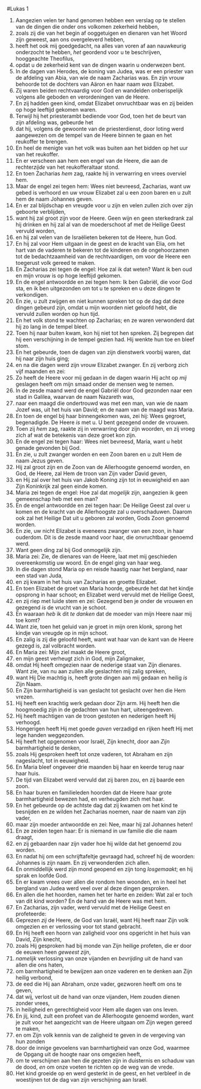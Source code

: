 #Lukas 1
1. Aangezien velen ter hand genomen hebben een verslag op te stellen van de dingen die onder ons volkomen zekerheid hebben,
2. zoals zij die van het begin af ooggetuigen en dienaren van het Woord zijn geweest, aan ons overgeleverd hebben,
3. heeft het ook mij goedgedacht, na alles van voren af aan nauwkeurig onderzocht te hebben, *het* geordend voor u te beschrijven, hooggeachte Theofilus,
4. opdat u de zekerheid kent van de dingen waarin u onderwezen bent.
5. In de dagen van Herodes, de koning van Judea, was er een priester van de afdeling van Abia, van wie de naam Zacharias was. En zijn vrouw behoorde tot de dochters van Aäron en haar naam *was* Elizabet.
6. Zij waren beiden rechtvaardig voor God en wandelden onberispelijk volgens alle geboden en verordeningen van de Heere.
7. En zij hadden geen kind, omdat Elizabet onvruchtbaar was en zij beiden op hoge leeftijd gekomen waren.
8. Terwijl hij het priesterambt bediende voor God, toen het de beurt van zijn afdeling was, gebeurde het
9. dat hij, volgens de gewoonte van de priesterdienst, door loting werd aangewezen om de tempel van de Heere binnen te gaan en het reukoffer te brengen.
10. En heel de menigte van het volk was buiten aan het bidden op het uur van het reukoffer.
11. En er verscheen aan hem een engel van de Heere, die aan de rechter*zijde* van het reukofferaltaar stond.
12. En toen Zacharias *hem* zag, raakte hij in verwarring en vrees overviel hem.
13. Maar de engel zei tegen hem: Wees niet bevreesd, Zacharias, want uw gebed is verhoord en uw vrouw Elizabet zal u een zoon baren en u zult hem de naam Johannes geven.
14. En er zal blijdschap en vreugde voor u zijn en velen zullen zich over zijn geboorte verblijden,
15. want hij zal groot zijn voor de Heere. Geen wijn en geen sterkedrank zal hij drinken en hij zal al van de moederschoot af met de Heilige Geest vervuld worden,
16. en hij zal velen van de Israëlieten bekeren tot de Heere, hun God.
17. En hij zal voor Hem uitgaan in de geest en de kracht van Elia, om het hart van de vaderen te bekeren tot de kinderen en de ongehoorzamen tot de bedachtzaamheid van de rechtvaardigen, om voor de Heere een toegerust volk gereed te maken.
18. En Zacharias zei tegen de engel: Hoe zal ik dat weten? Want ik ben oud en mijn vrouw is op hoge leeftijd gekomen.
19. En de engel antwoordde en zei tegen hem: Ik ben Gabriël, die voor God sta, en ik ben uitgezonden om tot u te spreken en u deze dingen te verkondigen.
20. En zie, u zult zwijgen en niet kunnen spreken tot op de dag dat deze dingen gebeurd zijn, omdat u mijn woorden niet geloofd hebt, die vervuld zullen worden op hun tijd.
21. En het volk stond te wachten op Zacharias; en ze waren verwonderd dat hij zo lang in de tempel bleef.
22. Toen hij naar buiten kwam, kon hij niet tot hen spreken. Zij begrepen dat hij een verschijning in de tempel gezien had. Hij wenkte hun toe en bleef stom.
23. En het gebeurde, toen de dagen van zijn dienstwerk voorbij waren, dat hij naar zijn huis ging;
24. en na die dagen werd zijn vrouw Elizabet zwanger. En zij verborg zich vijf maanden en zei:
25. Zo heeft de Heere voor mij gedaan in de dagen waarin Hij acht op *mij* geslagen heeft om mijn smaad onder de mensen weg te nemen.
26. In de zesde maand werd de engel Gabriël door God gezonden naar een stad in Galilea, waarvan de naam Nazareth was,
27. naar een maagd die ondertrouwd was met een man, van wie de naam Jozef was, uit het huis van David; en de naam van de maagd was Maria.
28. En toen de engel bij haar binnengekomen was, zei hij: Wees gegroet, begenadigde. De Heere *is* met u. U bent gezegend onder de vrouwen.
29. Toen zij *hem* zag, raakte zij in verwarring door zijn woorden, en zij vroeg zich af wat de betekenis van deze groet kon zijn.
30. En de engel zei tegen haar: Wees niet bevreesd, Maria, want u hebt genade gevonden bij God.
31. En zie, u zult zwanger worden en een Zoon baren en u zult Hem de naam Jezus geven.
32. Hij zal groot zijn en de Zoon van de Allerhoogste genoemd worden, en God, de Heere, zal Hem de troon van Zijn vader David geven,
33. en Hij zal over het huis van Jakob Koning zijn tot in eeuwigheid en aan Zijn Koninkrijk zal geen einde komen.
34. Maria zei tegen de engel: Hoe zal dat *mogelijk* zijn, aangezien ik geen gemeenschap heb met een man?
35. En de engel antwoordde en zei tegen haar: De Heilige Geest zal over u komen en de kracht van de Allerhoogste zal u overschaduwen. Daarom ook zal het Heilige Dat uit u geboren zal worden, Gods Zoon genoemd worden.
36. En zie, uw nicht Elizabet is eveneens zwanger van een zoon, in haar ouderdom. Dit is de zesde maand voor haar, die onvruchtbaar genoemd werd.
37. Want geen ding zal bij God onmogelijk zijn.
38. Maria zei: Zie, de dienares van de Heere, laat met mij geschieden overeenkomstig uw woord. En de engel ging van haar weg.
39. In die dagen stond Maria op en reisde haastig naar het bergland, naar een stad van Juda,
40. en zij kwam in het huis van Zacharias en groette Elizabet.
41. En toen Elizabet de groet van Maria hoorde, gebeurde het dat het kindje opsprong in haar schoot; en Elizabet werd vervuld met de Heilige Geest,
42. en zij riep met luide stem en zei: Gezegend ben je onder de vrouwen en gezegend *is* de vrucht van je schoot.
43. En waaraan *heb* ik dit *te danken* dat de moeder van mijn Heere naar mij toe komt?
44. Want zie, toen het geluid van je groet in mijn oren klonk, sprong het kindje van vreugde op in mijn schoot.
45. En zalig is zij die geloofd heeft, want wat haar van de kant van de Heere gezegd is, zal volbracht worden.
46. En Maria zei: Mijn ziel maakt de Heere groot,
47. en mijn geest verheugt zich in God, mijn Zaligmaker,
48. omdat Hij heeft omgezien naar de nederige staat van Zijn dienares. Want zie, van nu aan zullen alle geslachten mij zalig spreken,
49. want Hij Die machtig is, heeft grote dingen aan mij gedaan en heilig *is* Zijn Naam.
50. En Zijn barmhartigheid is van geslacht tot geslacht over hen die Hem vrezen.
51. Hij heeft een krachtig werk gedaan door Zijn arm. Hij heeft hen die hoogmoedig zijn in de gedachten van hun hart, uiteengedreven.
52. Hij heeft machtigen van de troon gestoten en nederigen heeft Hij verhoogd.
53. Hongerigen heeft Hij met goede *gaven* verzadigd en rijken heeft Hij met lege handen weggezonden.
54. Hij heeft het opgenomen voor Israël, Zijn knecht, door aan *Zijn* barmhartigheid te denken,
55. zoals Hij gesproken heeft tot onze vaderen, tot Abraham en zijn nageslacht, tot in eeuwigheid.
56. En Maria bleef ongeveer drie maanden bij haar en keerde terug naar haar huis.
57. De tijd van Elizabet werd vervuld dat zij baren zou, en zij baarde een zoon.
58. En haar buren en familieleden hoorden dat de Heere haar grote barmhartigheid bewezen had, en verheugden zich met haar.
59. En het gebeurde op de achtste dag dat zij kwamen om het kind te besnijden en ze wilden het Zacharias noemen, naar de naam van zijn vader,
60. maar zijn moeder antwoordde en zei: Nee, maar hij zal Johannes heten!
61. En ze zeiden tegen haar: Er is niemand in uw familie die die naam draagt,
62. en zij gebaarden naar zijn vader hoe hij wilde dat het genoemd zou worden.
63. En nadat hij om een schrijftafeltje gevraagd had, schreef hij de woorden: Johannes is zijn naam. En zij verwonderden zich allen.
64. En onmiddellijk werd zijn mond geopend en zijn tong *losgemaakt*; en hij sprak en loofde God.
65. En er kwam vrees over allen die rondom hen woonden, en in heel het bergland van Judea werd veel over al deze dingen gesproken.
66. En allen die het hoorden, namen het ter harte en zeiden: Wat zal er toch van dit kind worden? En de hand van de Heere was met hem.
67. En Zacharias, zijn vader, werd vervuld met de Heilige Geest en profeteerde:
68. Geprezen *zij* de Heere, de God van Israël, want Hij heeft naar Zijn volk omgezien en er verlossing voor tot stand gebracht.
69. En Hij heeft een hoorn van zaligheid voor ons opgericht in het huis van David, Zijn knecht,
70. zoals Hij gesproken had bij monde van Zijn heilige profeten, die er door de eeuwen heen *geweest zijn*,
71. *namelijk* verlossing van onze vijanden en *bevrijding* uit de hand van allen die ons haten,
72. om barmhartigheid te bewijzen aan onze vaderen en te denken aan Zijn heilig verbond,
73. de eed die Hij aan Abraham, onze vader, gezworen heeft om ons te geven,
74. dat wij, verlost uit de hand van onze vijanden, Hem zouden dienen zonder vrees,
75. in heiligheid en gerechtigheid voor Hem alle dagen van ons leven.
76. En jij, kind, zult een profeet van de Allerhoogste genoemd worden, want je zult voor het aangezicht van de Heere uitgaan om Zijn wegen gereed te maken,
77. en om Zijn volk kennis van de zaligheid te geven in de vergeving van hun zonden
78. door de innige gevoelens van barmhartigheid van onze God, waarmee de Opgang uit de hoogte naar ons omgezien heeft,
79. om te verschijnen aan hen die gezeten zijn in duisternis en schaduw van de dood, *en* om onze voeten te richten op de weg van de vrede.
80. Het kind groeide op en werd gesterkt in de geest, en het verbleef in de woestijnen tot de dag van zijn verschijning aan Israël.
